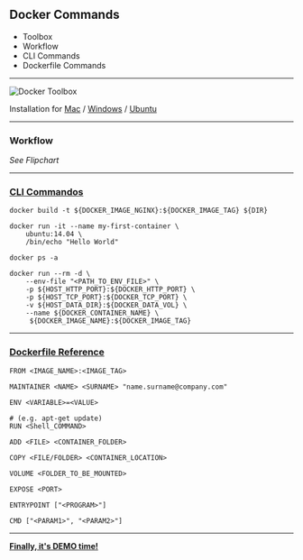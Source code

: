 
## Docker Commands

* Toolbox
* Workflow
* CLI Commands
* Dockerfile Commands

---

![Docker Toolbox](images/docker_toolbox.jpg)

Installation for [Mac](https://docs.docker.com/engine/installation/mac) / [Windows](https://docs.docker.com/engine/installation/windows) / [Ubuntu](https://docs.docker.com/engine/installation/linux/ubuntulinux)

---

### Workflow

_See Flipchart_

---

### [CLI Commandos](https://docs.docker.com/engine/reference/commandline/cli/)

```
docker build -t ${DOCKER_IMAGE_NGINX}:${DOCKER_IMAGE_TAG} ${DIR}

docker run -it --name my-first-container \
	ubuntu:14.04 \
	/bin/echo "Hello World"

docker ps -a

docker run --rm -d \
    --env-file "<PATH_TO_ENV_FILE>" \
    -p ${HOST_HTTP_PORT}:${DOCKER_HTTP_PORT} \
    -p ${HOST_TCP_PORT}:${DOCKER_TCP_PORT} \
    -v ${HOST_DATA_DIR}:${DOCKER_DATA_VOL} \
    --name ${DOCKER_CONTAINER_NAME} \
     ${DOCKER_IMAGE_NAME}:${DOCKER_IMAGE_TAG}
```

---

### [Dockerfile Reference](https://docs.docker.com/engine/reference/builder/)

```
FROM <IMAGE_NAME>:<IMAGE_TAG>

MAINTAINER <NAME> <SURNAME> "name.surname@company.com"

ENV <VARIABLE>=<VALUE>

# (e.g. apt-get update)
RUN <Shell_COMMAND> 

ADD <FILE> <CONTAINER_FOLDER>

COPY <FILE/FOLDER> <CONTAINER_LOCATION>

VOLUME <FOLDER_TO_BE_MOUNTED>

EXPOSE <PORT>

ENTRYPOINT ["<PROGRAM>"]

CMD ["<PARAM1>", "<PARAM2>"]
```

---

[__Finally, it's DEMO time!__](..)
